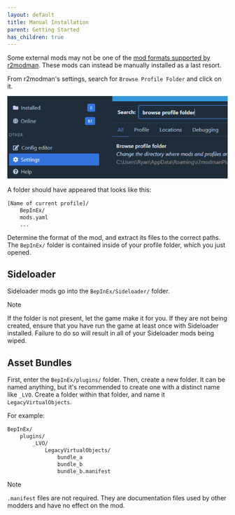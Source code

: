 ```yaml
---
layout: default
title: Manual Installation
parent: Getting Started
has_children: true
---
```


Some external mods may not be one of the [mod formats supported by r2modman](importing.md#supported-formats). These mods
can instead be manually installed as a last resort.

From r2modman's settings, search for `Browse Profile Folder` and click on it.

![browse profile folder](../images/r2modman/settings/browse_profile_folder.png)

A folder should have appeared that looks like this:

```text
[Name of current profile]/
    BepInEx/
    mods.yaml
    ...
```

Determine the format of the mod, and extract its files to the correct paths. The `BepInEx/` folder is contained inside
of your profile folder, which you just opened.

## Sideloader

Sideloader mods go into the `BepInEx/Sideloader/` folder.

> [!NOTE]
> If the folder is not present, let the game make it for you. If they are not being created, ensure that you have run the game at least once with Sideloader installed. Failure to do so will result in all of your Sideloader mods being wiped.

## Asset Bundles

First, enter the `BepInEx/plugins/` folder. Then, create a new folder. It can be named anything, but it's recommended to
create one with a distinct name like `_LVO`. Create a folder within that folder, and name it `LegacyVirtualObjects`.

For example:

```text
BepInEx/
    plugins/
        _LVO/
            LegacyVirtualObjects/
                bundle_a
                bundle_b
                bundle_b.manifest
```

> [!NOTE]
> `.manifest` files are not required. They are documentation files used by other modders and have no effect on the mod.

